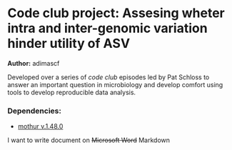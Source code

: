 # Code club project: Assesing wheter intra and inter-genomic variation hinder utility of ASV

**Author:** adimascf

Developed over a series of *code club* episodes led by Pat Schloss to answer an important question in microbiology and develop comfort using tools to develop reproducible data analysis.

### Dependencies:
* [mothur v.1.48.0](https://github.com/mothur/mothur/releases/tag/v1.48.0)

I want to write document on ~~Microsoft Word~~ Markdown
